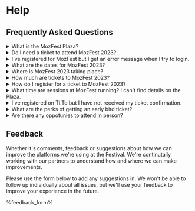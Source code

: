 <!-- This is the help page -->

# Help

## Frequently Asked Questions

<details>
<summary>What is the MozFest Plaza?</summary>
The MozFest Plaza, also known as the MozFest Schedule is our virtual venue for our keystone event in March 2023. Here you will find everything you need to know about and join all our sessions and facilitators, browse through our art exhibits and interact with our talk series 'Dialogues and Debates'
</details>

<details>
<summary>Do I need a ticket to attend MozFest 2023?</summary>
Yes, to be able to attend MozFest 2023 you will need to have registered for a ticket on our website. Early Bird tickets are now available on our [ticketing page](https://www.mozillafestival.org/tickets).
</details>

<details>
<summary>I've registered for MozFest but I get an error message when I try to login.</summary>
Please ensure you are logging in with the same email that you used when registering for MozFest. If you are using the same email address, make sure you have assigned your ticket. Search for your order confirmation email (with the subject line: Your Mozilla Festival 2023 Confirmation) and then press the 'View Order' button. If you are still experiening issues after assigning your ticket, please reach out to support@mozillafestival.org.
</details>

<details>
<summary>What are the dates for MozFest 2023?</summary>
Our keystone, virtual event takes place from March 20th until March 24th 2023. More details of timings throughout the week will be released in early 2023.
</details>

<details>
<summary>Where is MozFest 2023 taking place?</summary>
MozFest 2023 is our keystone, virtual event and takes place right here on the MozFest Plaza. Once we release the full schedule in early 2023, you will be able to browse all the sessions that are taking place, add them to your own personal schedule and then join the sessions all through the Plaza.
</details>


<details>
<summary>How much are tickets to MozFest 2023?</summary>
Tickets to MozFest 2023 are 'Pay What You Can', so you choose the contirbution amount or to register for free. We also have additional tiers from €250 up to €1000. All 
<a href="https://www.mozillafestival.org">tickets are available on our website</a>.
</details>

<details>
<summary>How do I register for a ticket to MozFest 2023?</summary>
You can register for a ticket right here on the Plaza but pressing the register button in the top right corner. You can also register on our website at 
<a href="https://www.mozillafestival.org/tickets">mozillafestival.org/tickets</a>.
</details>


<details>
<summary>What time are sessions at MozFest running? I can't find details on the Plaza.</summary>
The MozFest Plaza is currently showcasing a selection of sessions that are confirmed to take place in March 2023. We will be releasing a full schedule with timings for individual sessions early in 2023.
</details>

<details>
<summary>I've registered on Ti.To but I have not received my ticket confirmation.</summary>
Ticket confirmations would be sent from support@tito.io. Please check your spam to make sure it's being sent there. If you haven't received your ticket you can check using our self-serve option on TiTo or email
<a href="mailto:fesitval@mozilla.org">fesitval@mozilla.org</a>.
</details>


<details>
<summary>What are the perks of getting an early bird ticket?</summary> 
</details>
<details>
<summary>Are there any oppotunies to attend in person?</summary> 
</details>

## Feedback

Whether it's comments, feedback or suggestions about how we can improve the platforms we're using at the Festival. We're continutally working with our partners to understand how and where we can make improvements. 

Please use the form below to add any suggestions in. We won't be able to follow up individually about all issues, but we'll use your feedback to improve your experience in the future.

%feedback_form%
